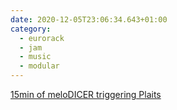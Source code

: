 ```yaml
---
date: 2020-12-05T23:06:34.643+01:00
category:
  - eurorack
  - jam
  - music
  - modular
---
```

[15min of meloDICER triggering Plaits](https://vimeo.com/487654689)
